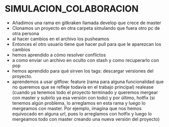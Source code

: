 # SIMULACION_COLABORACION
- Añadimos una rama en gitkraken llamada develop que crece de master
- Clonamos un proyecto en otra carpeta simulando que fuera otro pc de otra persona
- al hacer cambios en el archivo los pusheamos
- Entonces el otro usuario tiene que hacer pull para que le aparezcan los cambios
- hemos aprendido a cómo resolver conflictos
- a como enviar un archivo en oculto con stash y como recuperarlo con pop
- hemos aprendido para qué sirven los tags: descargar versiones del proyecto.
- aprendemos a usar gitflow: feature (rama para alguna funcionalidad que no queremos que se refleje todavía en el trabajo principal) realease (cuando ya tenemos todo el proyecto terminado y queremos mergear con master y subirlo ya esa versión con todo) y por último, hotfix (si tenemos algún problema, lo arreglamos en esta rama y luego lo mergeamos con master. Por ejemplo, imagina que nos hemos equivocado en alguna url, pues lo arreglamos con hotfix y luego lo mergeamos todo con master creando una nueva versión del proyecto)
